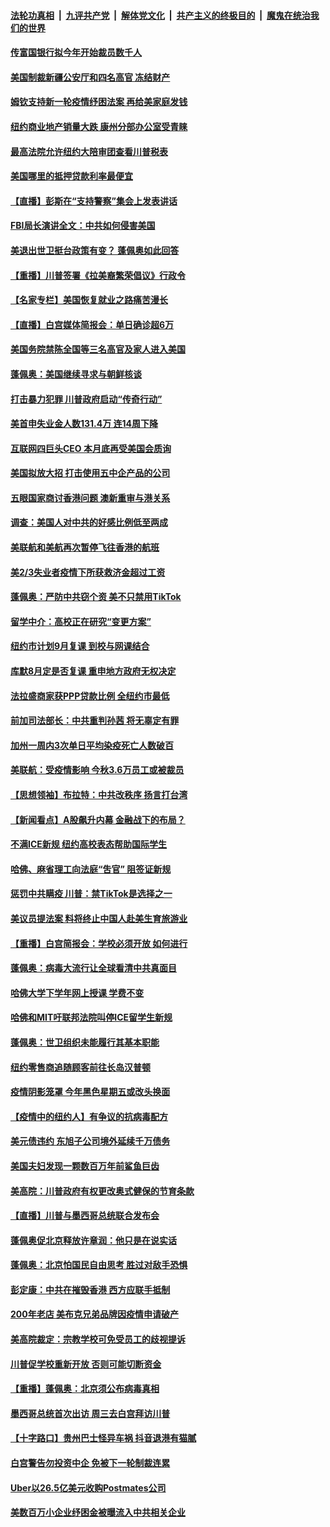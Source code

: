 ####  [法轮功真相](../../../../basic/blob/master/README.md?t=07100731) &nbsp;|&nbsp; [九评共产党](../../../../9ping.md/blob/master/README.md?t=07100731) &nbsp;|&nbsp; [解体党文化](../../../../jtdwh.md/blob/master/README.md?t=07100731)  &nbsp;|&nbsp; [共产主义的终极目的](../../../../gczydzjmd.md/blob/master/README.md?t=07100731) &nbsp;|&nbsp; [魔鬼在统治我们的世界](../../../../mgztzwmdsj.md/blob/master/README.md?t=07100731) 

#### [传富国银行拟今年开始裁员数千人](../pages/nsc412/n12244985.md?t=07100731) 

#### [美国制裁新疆公安厅和四名高官 冻结财产](../pages/nsc412/n12244653.md?t=07100731) 

#### [姆钦支持新一轮疫情纾困法案 再给美家庭发钱](../pages/nsc412/n12244871.md?t=07100731) 

#### [纽约商业地产销量大跌 康州分部办公室受青睐](../pages/nsc412/n12244971.md?t=07100731) 

#### [最高法院允许纽约大陪审团查看川普税表](../pages/nsc412/n12244986.md?t=07100731) 

#### [美国哪里的抵押贷款利率最便宜](../pages/nsc412/n12244709.md?t=07100731) 

#### [【直播】彭斯在“支持警察”集会上发表讲话](../pages/nsc412/n12244575.md?t=07100731) 

#### [FBI局长演讲全文：中共如何侵害美国](../pages/nsc412/n12244578.md?t=07100731) 

#### [美退出世卫挺台政策有变？ 蓬佩奥如此回答](../pages/nsc412/n12244857.md?t=07100731) 

#### [【重播】川普签署《拉美裔繁荣倡议》行政令](../pages/nsc412/n12244501.md?t=07100731) 

#### [【名家专栏】美国恢复就业之路痛苦漫长](../pages/nsc412/n12243046.md?t=07100731) 

#### [【直播】白宫媒体简报会：单日确诊超6万](../pages/nsc412/n12244581.md?t=07100731) 

#### [美国务院禁陈全国等三名高官及家人进入美国](../pages/nsc412/n12244528.md?t=07100731) 

#### [蓬佩奥：美国继续寻求与朝鲜核谈](../pages/nsc412/n12244538.md?t=07100731) 

#### [打击暴力犯罪 川普政府启动“传奇行动”](../pages/nsc412/n12244422.md?t=07100731) 

#### [美首申失业金人数131.4万 连14周下降](../pages/nsc412/n12244463.md?t=07100731) 

#### [互联网四巨头CEO 本月底再受美国会质询](../pages/nsc412/n12244283.md?t=07100731) 

#### [美国拟放大招 打击使用五中企产品的公司](../pages/nsc412/n12244402.md?t=07100731) 

#### [五眼国家商讨香港问题 澳新重审与港关系](../pages/nsc412/n12244260.md?t=07100731) 

#### [调查：美国人对中共的好感比例低至两成](../pages/nsc412/n12243015.md?t=07100731) 

#### [美联航和美航再次暂停飞往香港的航班](../pages/nsc412/n12243607.md?t=07100731) 

#### [美2/3失业者疫情下所获救济金超过工资](../pages/nsc412/n12242764.md?t=07100731) 

#### [蓬佩奥：严防中共窃个资 美不只禁用TikTok](../pages/nsc412/n12243086.md?t=07100731) 

#### [留学中介：高校正在研究“变更方案”](../pages/nsc412/n12243018.md?t=07100731) 

#### [纽约市计划9月复课 到校与网课结合](../pages/nsc412/n12243026.md?t=07100731) 

#### [库默8月定是否复课  重申地方政府无权决定](../pages/nsc412/n12243023.md?t=07100731) 

#### [法拉盛商家获PPP贷款比例  全纽约市最低](../pages/nsc412/n12243005.md?t=07100731) 

#### [前加司法部长：中共重判孙茜 将无辜定有罪](../pages/nsc412/n12242297.md?t=07100731) 

#### [加州一周内3次单日平均染疫死亡人数破百](../pages/nsc412/n12242860.md?t=07100731) 

#### [美联航：受疫情影响  今秋3.6万员工或被裁员](../pages/nsc412/n12242838.md?t=07100731) 

#### [【思想领袖】布拉特：中共改秩序 扬言打台湾](../pages/nsc412/n12028379.md?t=07100731) 

#### [【新闻看点】A股飙升内幕 金融战下的布局？](../pages/nsc412/n12242681.md?t=07100731) 

#### [不满ICE新规 纽约高校表态帮助国际学生](../pages/nsc412/n12242549.md?t=07100731) 

#### [哈佛、麻省理工向法庭“吿官” 阻签证新规](../pages/nsc412/n12242424.md?t=07100731) 

#### [惩罚中共瞒疫 川普：禁TikTok是选择之一](../pages/nsc412/n12242099.md?t=07100731) 

#### [美议员提法案 料将终止中国人赴美生育旅游业](../pages/nsc412/n12242470.md?t=07100731) 

#### [【重播】白宫简报会：学校必须开放 如何进行](../pages/nsc412/n12241977.md?t=07100731) 

#### [蓬佩奥：病毒大流行让全球看清中共真面目](../pages/nsc412/n12242486.md?t=07100731) 

#### [哈佛大学下学年网上授课 学费不变](../pages/nsc412/n12242267.md?t=07100731) 

#### [哈佛和MIT吁联邦法院叫停ICE留学生新规](../pages/nsc412/n12242336.md?t=07100731) 

#### [蓬佩奥：世卫组织未能履行其基本职能](../pages/nsc412/n12242263.md?t=07100731) 

#### [纽约零售商追随顾客前往长岛汉普顿](../pages/nsc412/n12242318.md?t=07100731) 

#### [疫情阴影笼罩 今年黑色星期五或改头换面](../pages/nsc412/n12242030.md?t=07100731) 

#### [【疫情中的纽约人】有争议的抗病毒配方](../pages/nsc412/n12240453.md?t=07100731) 

#### [美元债违约 东旭子公司境外延续千万债务](../pages/nsc412/n12239315.md?t=07100731) 

#### [美国夫妇发现一颗数百万年前鲨鱼巨齿](../pages/nsc412/n12240202.md?t=07100731) 

#### [美高院：川普政府有权更改奥式健保的节育条款](../pages/nsc412/n12242171.md?t=07100731) 

#### [【直播】川普与墨西哥总统联合发布会](../pages/nsc412/n12242008.md?t=07100731) 

#### [蓬佩奥促北京释放许章润：他只是在说实话](../pages/nsc412/n12242062.md?t=07100731) 

#### [蓬佩奥：北京怕国民自由思考 胜过对敌手恐惧](../pages/nsc412/n12241980.md?t=07100731) 

#### [彭定康：中共在摧毁香港 西方应联手抵制](../pages/nsc412/n12241830.md?t=07100731) 

#### [200年老店 美布克兄弟品牌因疫情申请破产](../pages/nsc412/n12241765.md?t=07100731) 

#### [美高院裁定：宗教学校可免受员工的歧视提诉](../pages/nsc412/n12241794.md?t=07100731) 

#### [川普促学校重新开放 否则可能切断资金](../pages/nsc412/n12241776.md?t=07100731) 

#### [【重播】蓬佩奥：北京须公布病毒真相](../pages/nsc412/n12239794.md?t=07100731) 

#### [墨西哥总统首次出访 周三去白宫拜访川普](../pages/nsc412/n12241397.md?t=07100731) 

#### [【十字路口】贵州巴士怪异车祸 抖音退港有猫腻](../pages/nsc412/n12240298.md?t=07100731) 

#### [白宫警告勿投资中企 免被下一轮制裁连累](../pages/nsc412/n12241334.md?t=07100731) 

#### [Uber以26.5亿美元收购Postmates公司](../pages/nsc412/n12240422.md?t=07100731) 

#### [美数百万小企业纾困金被曝流入中共相关企业](../pages/nsc412/n12241008.md?t=07100731) 

